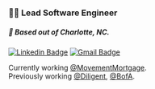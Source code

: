 ### 👨‍💻 Lead Software Engineer
##### 📍 Based out of Charlotte, NC.

[![Linkedin Badge](https://img.shields.io/badge/-antfreda323-blue?style=flat-square&logo=Linkedin&logoColor=white&link=https://www.linkedin.com/in/antfreda323/)](https://www.linkedin.com/in/antfreda323/)
[![Gmail Badge](https://img.shields.io/badge/-anthonyfreda323@gmail.com-c14438?style=flat-square&logo=Gmail&logoColor=white&link=mailto:anthonyfreda323@gmail.com)](mailto:anthonyfreda323@gmail.com)

Currently working [@MovementMortgage](https://movement.com/). \
Previously working [@Diligent](https://diligent.com/), [@BofA](https://bankofamerica.com/).
